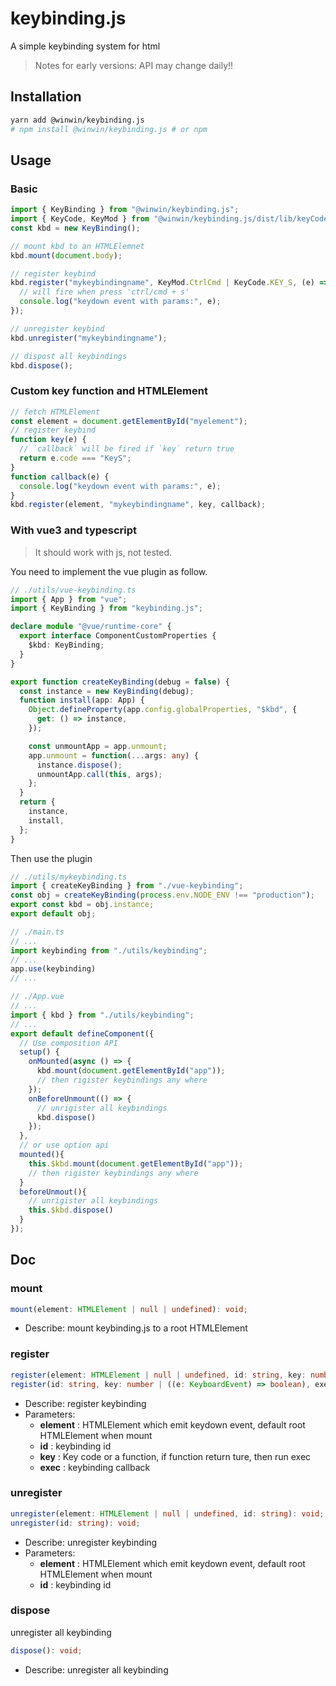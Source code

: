 # keybinding.js

A simple keybinding system for html

> Notes for early versions:
> API may change daily!!

## Installation

```bash
yarn add @winwin/keybinding.js
# npm install @winwin/keybinding.js # or npm
```

## Usage

### Basic

```js
import { KeyBinding } from "@winwin/keybinding.js";
import { KeyCode, KeyMod } from "@winwin/keybinding.js/dist/lib/keyCodes";
const kbd = new KeyBinding();

// mount kbd to an HTMLElemnet
kbd.mount(document.body);

// register keybind
kbd.register("mykeybindingname", KeyMod.CtrlCmd | KeyCode.KEY_S, (e) => {
  // will fire when press 'ctrl/cmd + s'
  console.log("keydown event with params:", e);
});

// unregister keybind
kbd.unregister("mykeybindingname");

// dispost all keybindings
kbd.dispose();
```

### Custom key function and HTMLElement

```js
// fetch HTMLElement
const element = document.getElementById("myelement");
// register keybind
function key(e) {
  // `callback` will be fired if `key` return true
  return e.code === "KeyS";
}
function callback(e) {
  console.log("keydown event with params:", e);
}
kbd.register(element, "mykeybindingname", key, callback);
```

### With vue3 and typescript

> It should work with js, not tested.

You need to implement the vue plugin as follow.

```ts
// ./utils/vue-keybinding.ts
import { App } from "vue";
import { KeyBinding } from "keybinding.js";

declare module "@vue/runtime-core" {
  export interface ComponentCustomProperties {
    $kbd: KeyBinding;
  }
}

export function createKeyBinding(debug = false) {
  const instance = new KeyBinding(debug);
  function install(app: App) {
    Object.defineProperty(app.config.globalProperties, "$kbd", {
      get: () => instance,
    });

    const unmountApp = app.unmount;
    app.unmount = function(...args: any) {
      instance.dispose();
      unmountApp.call(this, args);
    };
  }
  return {
    instance,
    install,
  };
}
```

Then use the plugin

```ts
// ./utils/mykeybinding.ts
import { createKeyBinding } from "./vue-keybinding";
const obj = createKeyBinding(process.env.NODE_ENV !== "production");
export const kbd = obj.instance;
export default obj;

// ./main.ts
// ...
import keybinding from "./utils/keybinding";
// ...
app.use(keybinding)
// ...

// ./App.vue
// ...
import { kbd } from "./utils/keybinding";
// ...
export default defineComponent({
  // Use composition API
  setup() {
    onMounted(async () => {
      kbd.mount(document.getElementById("app"));
      // then rigister keybindings any where
    });
    onBeforeUnmount(() => {
      // unrigister all keybindings
      kbd.dispose()
    });
  },
  // or use option api
  mounted(){
    this.$kbd.mount(document.getElementById("app"));
    // then rigister keybindings any where
  }
  beforeUnmout(){
    // unrigister all keybindings
    this.$kbd.dispose()
  }
});
```

## Doc

### mount

```ts
mount(element: HTMLElement | null | undefined): void;
```

- Describe: mount keybinding.js to a root HTMLElement

### register

```ts
register(element: HTMLElement | null | undefined, id: string, key: number | ((e: KeyboardEvent) => boolean), exec: (e: KeyboardEvent) => void): void;
register(id: string, key: number | ((e: KeyboardEvent) => boolean), exec: (e: KeyboardEvent) => void): void;
```

- Describe: register keybinding
- Parameters:
  - **element** : HTMLElement which emit keydown event, default root HTMLElement when mount
  - **id** : keybinding id
  - **key** : Key code or a function, if function return ture, then run exec
  - **exec** : keybinding callback

### unregister

```ts
unregister(element: HTMLElement | null | undefined, id: string): void;
unregister(id: string): void;
```

- Describe: unregister keybinding
- Parameters:
  - **element** : HTMLElement which emit keydown event, default root HTMLElement when mount
  - **id** : keybinding id

### dispose

unregister all keybinding

```ts
dispose(): void;
```

- Describe: unregister all keybinding
